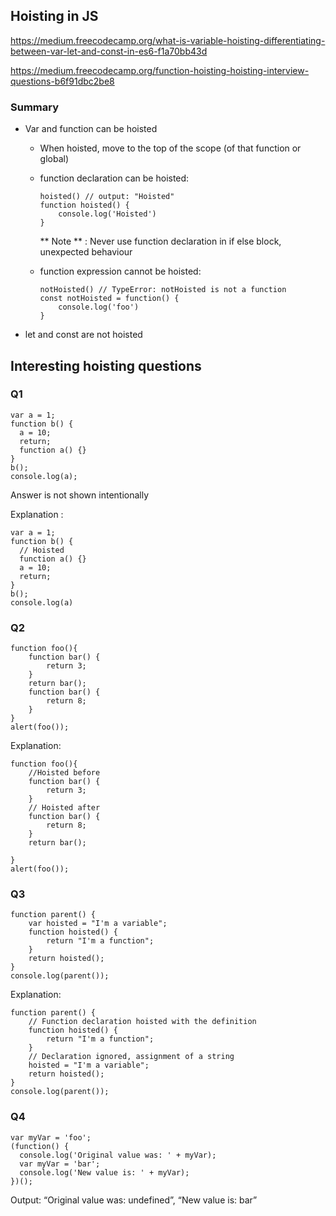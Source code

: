 ## Hoisting in JS

https://medium.freecodecamp.org/what-is-variable-hoisting-differentiating-between-var-let-and-const-in-es6-f1a70bb43d

https://medium.freecodecamp.org/function-hoisting-hoisting-interview-questions-b6f91dbc2be8

### Summary

+ Var and function can be hoisted
  + When hoisted, move to the top of the scope (of that function or global)
  + function declaration can be hoisted:
    ```
    hoisted() // output: "Hoisted"
    function hoisted() {
        console.log('Hoisted')
    }
    ```
    ** Note ** : Never use function declaration in if else block, unexpected behaviour

  + function expression cannot be hoisted:
    ```
    notHoisted() // TypeError: notHoisted is not a function
    const notHoisted = function() {
        console.log('foo')
    }
    ```

+ let and const are not hoisted

## Interesting hoisting questions
### Q1
```
var a = 1;
function b() {
  a = 10;
  return;
  function a() {}
}
b();
console.log(a);
```

Answer is not shown intentionally

Explanation :

```
var a = 1;
function b() {
  // Hoisted
  function a() {}
  a = 10;
  return;
}
b();
console.log(a)
```

### Q2
```
function foo(){
    function bar() {
        return 3;
    }
    return bar();
    function bar() {
        return 8;
    }
}
alert(foo());
```
Explanation:
```
function foo(){
    //Hoisted before
    function bar() {
        return 3;
    }
    // Hoisted after
    function bar() {
        return 8;
    }
    return bar();
    
}
alert(foo());
```

### Q3
```
function parent() {
    var hoisted = "I'm a variable";
    function hoisted() {
        return "I'm a function";
    }
    return hoisted(); 
}
console.log(parent());
```
Explanation:
```
function parent() {
    // Function declaration hoisted with the definition
    function hoisted() {
        return "I'm a function";
    }
    // Declaration ignored, assignment of a string
    hoisted = "I'm a variable"; 
    return hoisted(); 
}
console.log(parent());
```

### Q4
```
var myVar = 'foo';
(function() {
  console.log('Original value was: ' + myVar);
  var myVar = 'bar';
  console.log('New value is: ' + myVar);
})();
```
Output: “Original value was: undefined”, “New value is: bar”



